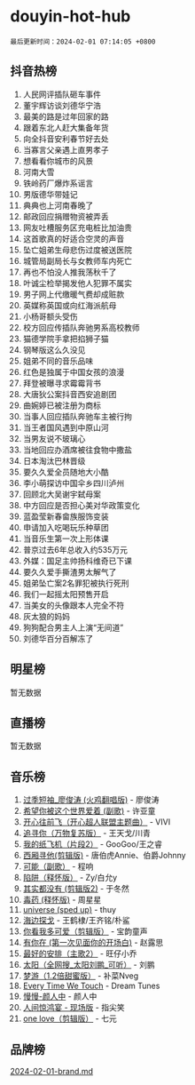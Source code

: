 # douyin-hot-hub

`最后更新时间：2024-02-01 07:14:05 +0800`

## 抖音热榜

1. 人民网评插队砸车事件
1. 董宇辉访谈刘德华宁浩
1. 最美的路是过年回家的路
1. 跟着东北人赶大集备年货
1. 向全抖音安利春节好去处
1. 当寡言父亲遇上直男孝子
1. 想看看你城市的风景
1. 河南大雪
1. 铁岭药厂爆炸系谣言
1. 男版德华带娃记
1. 典典也上河南春晚了
1. 邮政回应捐赠物资被弄丢
1. 网友吐槽服务区充电桩比加油贵
1. 这首歌真的好适合空灵的声音
1. 坠亡姐弟生母悲伤过度被送医院
1. 城管局副局长与女教师车内死亡
1. 再也不怕没人推我荡秋千了
1. 叶诚尘检举揭发他人犯罪不属实
1. 男子网上代缴暖气费却成赃款
1. 英媒称英国或向红海派航母
1. 小杨哥额头受伤
1. 校方回应传插队奔驰男系高校教师
1. 猫德学院手拿把掐狮子猫
1. 钢琴版这么久没见
1. 姐弟不同的音乐品味
1. 红色是独属于中国女孩的浪漫
1. 拜登被曝寻求霉霉背书
1. 大唐狄公案抖音西安追剧团
1. 曲婉婷已被注册为商标
1. 当事人回应插队奔驰车主被行拘
1. 当王者国风遇到中原山河
1. 当男友说不玻璃心
1. 当地回应办酒席被往食物中撒盐
1. 日本淘汰巴林晋级
1. 要久久爱全员随地大小酷
1. 李小萌探访中国伞乡四川泸州
1. 回顾北大吴谢宇弑母案
1. 中方回应是否担心美对华政策变化
1. 蓝盈莹新春畲族服饰变装
1. 申请加入吃喝玩乐种草团
1. 当音乐生第一次上形体课
1. 普京过去6年总收入约535万元
1. 外媒：国足主帅扬科维奇已下课
1. 要久久爱手撕渣男太解气了
1. 姐弟坠亡案2名罪犯被执行死刑
1. 我们一起摇太阳预售开启
1. 当美女的头像跟本人完全不符
1. 灰太狼的妈妈
1. 狗狗配合男主人上演“无间道”
1. 刘德华百分百解冻了

## 明星榜

暂无数据

## 直播榜

暂无数据

## 音乐榜

1. [过季短袖_廖俊涛 (火鸡翻唱版)](https://sf5-hl-cdn-tos.douyinstatic.com/obj/tos-cn-ve-2774/ogQVJl0tRBKxQgZji7YClFEBrVDeHpPTWfCZbQ) - 廖俊涛
1. [希望你被这个世界爱着 (副歌)](https://sf3-cdn-tos.douyinstatic.com/obj/tos-cn-ve-2774/oUHCmWQfZlE3QQBKBeD8rCFLpJzPgCpImhsxMt) - 许亚童
1. [开心往前飞（开心超人联盟主题曲）](https://sf3-cdn-tos.douyinstatic.com/obj/tos-cn-ve-2774/9d8fb7c82cf1421fb93a9fe925275e0a) - VIVI
1. [追寻你（万物复苏版）](https://sf5-hl-cdn-tos.douyinstatic.com/obj/tos-cn-ve-2774/oYeAZJsbjIDit9APmBg8u6uDUQnHmoCf3gbo74) - 王天戈/川青
1. [我的纸飞机（片段2）](https://sf5-hl-cdn-tos.douyinstatic.com/obj/tos-cn-ve-2774/oM2ZrKcg2CD5AeRB2gkeXOFB1IxAGJdZPazYHf) - GooGoo/王之睿
1. [西厢寻他(剪辑版)](https://sf5-hl-cdn-tos.douyinstatic.com/obj/tos-cn-ve-2774/oUsAVfAQKlRNxEv5qxvIB8o5qmIWUcXbzJKJhw) - 唐伯虎Annie、伯爵Johnny
1. [可能（副歌）](https://sf5-hl-cdn-tos.douyinstatic.com/obj/tos-cn-ve-2774/cde1731888894259b333569393c2fb51) - 程响
1. [陷阱（释怀版）](https://sf3-cdn-tos.douyinstatic.com/obj/tos-cn-ve-2774/oE8C21LeZrzKLDFfQYgMzx4GAIHageG5IzayY7) - Zy/白允y
1. [其实都没有 (剪辑版2)](https://sf5-hl-cdn-tos.douyinstatic.com/obj/tos-cn-ve-2774/oEBNQenHZtBhxYjGgUDQk0BCHTigQafgFlbQ7k) - 于冬然
1. [毒药 (释怀版)](https://sf6-cdn-tos.douyinstatic.com/obj/tos-cn-ve-2774/oYILMEAzspdZBIzy4frJNB8ZHPHWAhiwowd4Ad) - 周星星
1. [universe (sped up)](https://sf5-hl-cdn-tos.douyinstatic.com/obj/tos-cn-ve-2774/oIQnurQLDCsdYeegkM4CKuVb23MZBXtX6QB8bv) - thuy
1. [海边探戈](https://sf5-hl-cdn-tos.douyinstatic.com/obj/tos-cn-ve-2774/os9gE0VQCGqt6VQkZDyBBYvfSDY0QFe3vVmubn) - 王鹤棣/王齐铭/朴鲨
1. [你看我多可爱（剪辑版）](https://sf3-cdn-tos.douyinstatic.com/obj/tos-cn-ve-2774/018d241ee66a4a189b2fa9ea2fe3363d) - 宝韵童声
1. [有你在 (第一次见面你的开场白)](https://sf5-hl-cdn-tos.douyinstatic.com/obj/tos-cn-ve-2774/oAthrQ3ClJBfI57uBoFEgNDYtNCZ0TSYQQfxQ0) - 赵露思
1. [最好的安排（主歌2）](https://sf3-cdn-tos.douyinstatic.com/obj/tos-cn-ve-2774/oMMZX1DuHpMwgoDztBmZswgQnbCeeANZxBHkFY) - 旺仔小乔
1. [太阳（全网搜_太阳刘鹏_可听）](https://sf5-hl-cdn-tos.douyinstatic.com/obj/tos-cn-ve-2774/ogWbyIQnlBFImVbeDocRdCIYtBHlbJXgfZMvgz) - 刘鹏
1. [梦游（1.2倍甜蜜版）](https://sf5-hl-cdn-tos.douyinstatic.com/obj/tos-cn-ve-2774/o4gyAUm8hwufoEABmwVIiQtHsFuGzAEEWtNMzo) - 补菜Nveg
1. [Every Time We Touch](https://sf3-cdn-tos.douyinstatic.com/obj/tos-cn-ve-2774/ogN6lUKQeBBfEVhIOMikG1CcJjugxk1tztZyhP) - Dream Tunes
1. [慢慢-颜人中](https://sf3-cdn-tos.douyinstatic.com/obj/tos-cn-ve-2774/ocjHNfBXdBxQNC8ZGAeoLMFTUgtBg8bkExunDC) - 颜人中
1. [人间惊鸿宴 - 现场版](https://sf3-cdn-tos.douyinstatic.com/obj/tos-cn-ve-2774/osF4mrPePAf2Yv8Wfr5fATCHZwL5h1QiGQAKwz) - 指尖笑
1. [one love（剪辑版）](https://sf3-cdn-tos.douyinstatic.com/obj/tos-cn-ve-2774/o4utbbKzHedACBQ0bkG7ZBgUvDQzbBDnYd1f1k) - 七元

## 品牌榜

[2024-02-01-brand.md](2024-02-01-brand.md)
